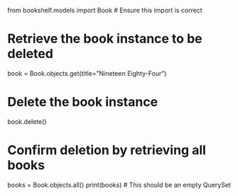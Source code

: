 from bookshelf.models import Book  # Ensure this import is correct

# Retrieve the book instance to be deleted
book = Book.objects.get(title="Nineteen Eighty-Four")

# Delete the book instance
book.delete()

# Confirm deletion by retrieving all books
books = Book.objects.all()
print(books)  # This should be an empty QuerySet

